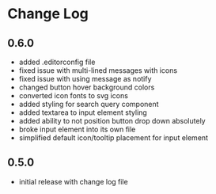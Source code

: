 # Change Log

## 0.6.0

- added .editorconfig file
- fixed issue with multi-lined messages with icons
- fixed issue with using message as notify
- changed button hover background colors
- converted icon fonts to svg icons
- added styling for search query component
- added textarea to input element styling
- added ability to not position button drop down absolutely
- broke input element into its own file
- simplified default icon/tooltip placement for input element

## 0.5.0

- initial release with change log file
